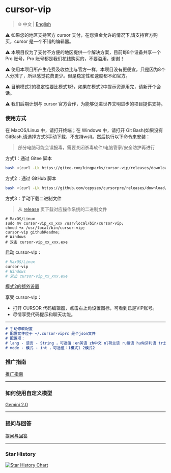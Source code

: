 # cursor-vip

> 🌐️ 中文 | [English](README.md)

⚠️ 如果您的地区支持官方 cursor 支付，在您资金允许的情况下,请支持官方购买，cursor 是一个不错的编辑器。

⚠️ 本项目仅为了支付不方便的地区提供一个解决方案，目前每8个设备共享一个 Pro 账号，Pro 账号都是我们花钱购买的，不要滥用，谢谢！

⚠️ 使用本项目所产生花费及收益比与官方一样，本项目没有更便宜，只是因为8个人分摊了，所以感觉花费更少。但是稳定性和速度都不如官方。

⚠️ 目前模式2的稳定性要比模式1好，如果在模式2中提示资源用完，请新开个会话。

⚠️ 我们后期计划与 cursor 官方合作，为能够促进世界文明进步的项目提供支持。


### 使用方式

在 MacOS/Linux 中，请打开终端；在 Windows 中，请打开 Git Bash(如果没有GitBash,请选择方式3手动下载，不支持wsl)。然后执行以下命令来安装：
> 部分电脑可能会误报毒，需要关闭杀毒软件/电脑管家/安全防护再进行

方式1：通过 Gitee 脚本
```bash
bash <(curl -Lk https://gitee.com/kingparks/cursor-vip/releases/download/latest/ic.sh) githubReadme
```
方式2：通过 GitHub 脚本
```bash
bash <(curl -Lk https://github.com/cepyseo/cursorpre/releases/download/latest/i.sh) githubReadme
```
方式3：手动下载二进制文件
> 从 [release](https://github.com/cepyseo/cursorpre/releases) 页下载对应操作系统的二进制文件
```shell
# MaxOS/Linux
sudo mv cursor-vip_xx_xxx /usr/local/bin/cursor-vip;
chmod +x /usr/local/bin/cursor-vip;
cursor-vip githubReadme;
# Windows
# 双击 cursor-vip_xx_xxx.exe
```

启动 cursor-vip：
```bash
# MaxOS/Linux
cursor-vip
# Windows
# 双击 cursor-vip_xx_xxx.exe
```

[模式2的额外设置](docs/proxyMode_CN.md)

享受 cursor-vip：
* 打开 CURSOR 代码编辑器，点击右上角设置图标，可看到已是VIP账号。
* 尽情享受代码提示和聊天功能。
---

```md
# 手动修改配置
# 配置文件位于 ~/.cursor-viprc 是个json文件
# 配置项：
# lang - 语言 - String ，可选值：en英语 zh中文 nl荷兰语 ru俄语 hu匈牙利语 tr土耳其语 es西班牙语
# mode - 模式 - int ，可选值：1模式1 2模式2
```

### 推广指南
[推广指南](docs/promotion_CN.md)

---

### 如何使用自定义模型
[Gemini 2.0](docs/models-gemini-2.0_CN.md)

---

### 提问与回答
[提问与回答](docs/Q&A_CN.md)

---
### Star History
<a href="https://star-history.com/#kingparks/cursor-vip&Date">
 <picture>
   <source media="(prefers-color-scheme: dark)" srcset="https://api.star-history.com/svg?repos=kingparks/cursor-vip&type=Date&theme=dark" />
   <source media="(prefers-color-scheme: light)" srcset="https://api.star-history.com/svg?repos=kingparks/cursor-vip&type=Date" />
   <img alt="Star History Chart" src="https://api.star-history.com/svg?repos=kingparks/cursor-vip&type=Date" />
 </picture>
</a>